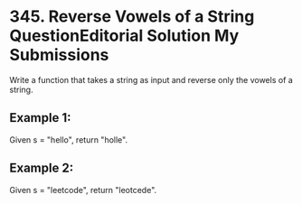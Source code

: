 # 345. Reverse Vowels of a String  QuestionEditorial Solution  My Submissions

Write a function that takes a string as input and reverse only the vowels of a string.

##  Example 1:
Given s = "hello", return "holle".

##  Example 2:
Given s = "leetcode", return "leotcede".
